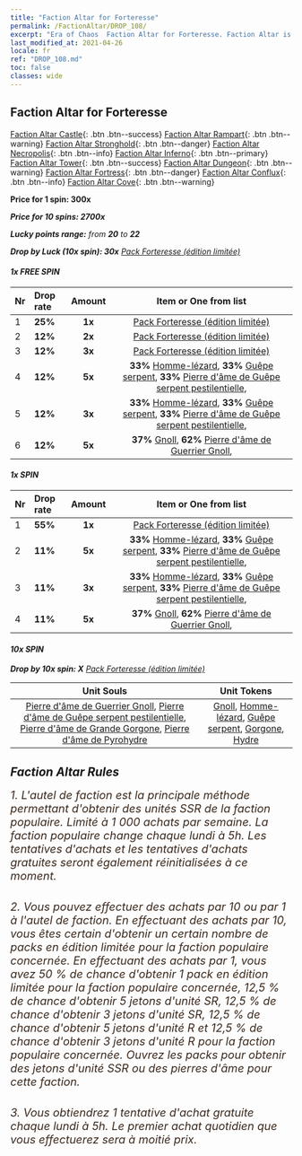 ```yaml
---
title: "Faction Altar for Forteresse"
permalink: /FactionAltar/DROP_108/
excerpt: "Era of Chaos  Faction Altar for Forteresse. Faction Altar is the primary method for obtaining SSR units from the popular faction. Limited to 1,000 purchases each week. The popular faction changes at 05:00 every Monday. Purchase attempts and free purchase attempts will also reset then."
last_modified_at: 2021-04-26
locale: fr
ref: "DROP_108.md"
toc: false
classes: wide
---
```


##  Faction Altar for **Forteresse**

  [Faction Altar Castle](/fr/FactionAltar/DROP_101/){: .btn .btn--success} [Faction Altar Rampart](/fr/FactionAltar/DROP_102/){: .btn .btn--warning} [Faction Altar Stronghold](/fr/FactionAltar/DROP_103/){: .btn .btn--danger} [Faction Altar Necropolis](/fr/FactionAltar/DROP_104/){: .btn .btn--info} [Faction Altar Inferno](/fr/FactionAltar/DROP_105/){: .btn .btn--primary} [Faction Altar Tower](/fr/FactionAltar/DROP_106/){: .btn .btn--success} [Faction Altar Dungeon](/fr/FactionAltar/DROP_107/){: .btn .btn--warning} [Faction Altar Fortress](/fr/FactionAltar/DROP_108/){: .btn .btn--danger} [Faction Altar Conflux](/fr/FactionAltar/DROP_109/){: .btn .btn--info} [Faction Altar Cove](/fr/FactionAltar/DROP_112/){: .btn .btn--warning} 

  **Price for 1 spin: 300x** <i class="fas fa-gem"/>

  **Price for 10 spins: 2700x** <i class="fas fa-gem"/>

  **Lucky points range:** from **20** to **22**

  **Drop by Luck (10x spin): 30x** [Pack Forteresse (édition limitée)](/ItemsFR/con_2142/)

####  1x FREE SPIN 

  |    Nr    |  Drop rate  |  Amount   |   Item or One from list  |
  |:---------|:------------|:---------:|:------------------------:|
  | 1 | **25%** | **1x** | [Pack Forteresse (édition limitée)](/ItemsFR/con_2142/) |
  | 2 | **12%** | **2x** | [Pack Forteresse (édition limitée)](/ItemsFR/con_2142/) |
  | 3 | **12%** | **3x** | [Pack Forteresse (édition limitée)](/ItemsFR/con_2142/) |
  | 4 | **12%** | **5x** |  **33%** [Homme-lézard](/ItemsFR/unt_254/),  **33%** [Guêpe serpent](/ItemsFR/unt_255/),  **33%** [Pierre d'âme de Guêpe serpent pestilentielle](/ItemsFR/unt_337/),  |
  | 5 | **12%** | **3x** |  **33%** [Homme-lézard](/ItemsFR/unt_254/),  **33%** [Guêpe serpent](/ItemsFR/unt_255/),  **33%** [Pierre d'âme de Guêpe serpent pestilentielle](/ItemsFR/unt_337/),  |
  | 6 | **12%** | **5x** |  **37%** [Gnoll](/ItemsFR/unt_253/),  **62%** [Pierre d'âme de Guerrier Gnoll](/ItemsFR/unt_336/),  |


####  1x SPIN 

  |    Nr    |  Drop rate  |  Amount   |   Item or One from list  |
  |:---------|:------------|:---------:|:------------------------:|
  | 1 | **55%** | **1x** | [Pack Forteresse (édition limitée)](/ItemsFR/con_2142/) |
  | 2 | **11%** | **5x** |  **33%** [Homme-lézard](/ItemsFR/unt_254/),  **33%** [Guêpe serpent](/ItemsFR/unt_255/),  **33%** [Pierre d'âme de Guêpe serpent pestilentielle](/ItemsFR/unt_337/),  |
  | 3 | **11%** | **3x** |  **33%** [Homme-lézard](/ItemsFR/unt_254/),  **33%** [Guêpe serpent](/ItemsFR/unt_255/),  **33%** [Pierre d'âme de Guêpe serpent pestilentielle](/ItemsFR/unt_337/),  |
  | 4 | **11%** | **5x** |  **37%** [Gnoll](/ItemsFR/unt_253/),  **62%** [Pierre d'âme de Guerrier Gnoll](/ItemsFR/unt_336/),  |


####  10x SPIN 

  **Drop by 10x spin: X** [Pack Forteresse (édition limitée)](/ItemsFR/con_2142/)

  |    Unit Souls    |  Unit Tokens  |
  |:----------------:|:-------------:|
  | [Pierre d'âme de Guerrier Gnoll](/ItemsFR/unt_336/), [Pierre d'âme de Guêpe serpent pestilentielle](/ItemsFR/unt_337/), [Pierre d'âme de Grande Gorgone](/ItemsFR/unt_339/), [Pierre d'âme de Pyrohydre](/ItemsFR/unt_341/) | [Gnoll](/ItemsFR/unt_253/), [Homme-lézard](/ItemsFR/unt_254/), [Guêpe serpent](/ItemsFR/unt_255/), [Gorgone](/ItemsFR/unt_257/), [Hydre](/ItemsFR/unt_259/) |



## Faction Altar Rules

  <span style="color: #3c2a1e;font-size:20px">1. L'autel de faction est la principale méthode permettant d'obtenir des unités SSR de la faction populaire. Limité à 1 000 achats par semaine. La faction populaire change chaque lundi à 5h. Les tentatives d'achats et les tentatives d'achats gratuites seront également réinitialisées à ce moment. </span><br/>

<br/>  <span style="color: #3c2a1e;font-size:20px">2. Vous pouvez effectuer des achats par 10 ou par 1 à l'autel de faction. En effectuant des achats par 10, vous êtes certain d'obtenir un certain nombre de packs en édition limitée pour la faction populaire concernée. En effectuant des achats par 1, vous avez 50 % de chance d'obtenir 1 pack en édition limitée pour la faction populaire concernée, 12,5 % de chance d'obtenir 5 jetons d'unité SR, 12,5 % de chance d'obtenir 3 jetons d'unité SR, 12,5 % de chance d'obtenir 5 jetons d'unité R et 12,5 % de chance d'obtenir 3 jetons d'unité R pour la faction populaire concernée. Ouvrez les packs pour obtenir des jetons d'unité SSR ou des pierres d'âme pour cette faction.</span><br/>

<br/>  <span style="color: #3c2a1e;font-size:20px">3. Vous obtiendrez 1 tentative d'achat gratuite chaque lundi à 5h. Le premier achat quotidien que vous effectuerez sera à moitié prix.</span><br/>

<br/>